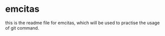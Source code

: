 # emcitas
this is the readme file for emcitas, which will be used to practise the usage of git command.

